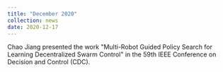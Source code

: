 ```yaml
---
title: "December 2020"
collection: news
date: 2020-12-17
---
```

Chao Jiang presented the work "Multi-Robot Guided Policy Search for Learning Decentralized Swarm Control" in the 59th IEEE Conference on Decision and Control (CDC).
